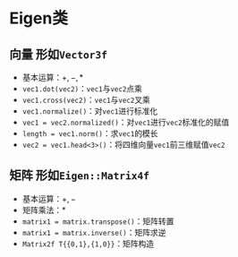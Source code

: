 # Eigen类

## 向量 形如`Vector3f`

- 基本运算：$+,-,*$
- `vec1.dot(vec2)`：`vec1`与`vec2`点乘
- `vec1.cross(vec2)`：`vec1`与`vec2`叉乘
- `vec1.normalize()`：对`vec1`进行标准化
- `vec1 = vec2.normalized()`：对`vec1`进行`vec2`标准化的赋值
- `length = vec1.norm()`：求`vec1`的模长
- `vec2 = vec1.head<3>()`：将四维向量`vec1`前三维赋值`vec2`

## 矩阵 形如`Eigen::Matrix4f`

- 基本运算：$+,-$
- 矩阵乘法：$*$
- `matrix1 = matrix.transpose()`：矩阵转置
- `matrix1 = matrix.inverse()`：矩阵求逆
- `Matrix2f T{{0,1},{1,0}}`：矩阵构造